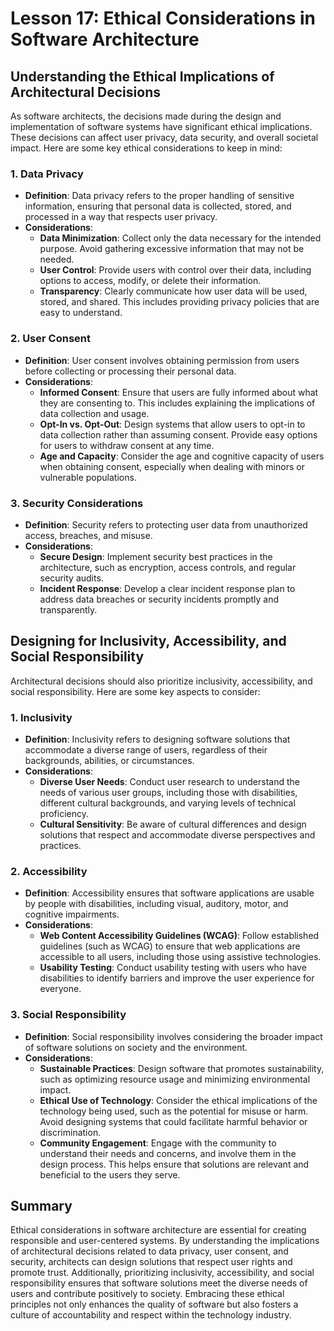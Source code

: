 # Lesson 17: Ethical Considerations in Software Architecture

## Understanding the Ethical Implications of Architectural Decisions

As software architects, the decisions made during the design and implementation of software systems have significant ethical implications. These decisions can affect user privacy, data security, and overall societal impact. Here are some key ethical considerations to keep in mind:

### 1. Data Privacy
- **Definition**: Data privacy refers to the proper handling of sensitive information, ensuring that personal data is collected, stored, and processed in a way that respects user privacy.
- **Considerations**:
  - **Data Minimization**: Collect only the data necessary for the intended purpose. Avoid gathering excessive information that may not be needed.
  - **User Control**: Provide users with control over their data, including options to access, modify, or delete their information.
  - **Transparency**: Clearly communicate how user data will be used, stored, and shared. This includes providing privacy policies that are easy to understand.

### 2. User Consent
- **Definition**: User consent involves obtaining permission from users before collecting or processing their personal data.
- **Considerations**:
  - **Informed Consent**: Ensure that users are fully informed about what they are consenting to. This includes explaining the implications of data collection and usage.
  - **Opt-In vs. Opt-Out**: Design systems that allow users to opt-in to data collection rather than assuming consent. Provide easy options for users to withdraw consent at any time.
  - **Age and Capacity**: Consider the age and cognitive capacity of users when obtaining consent, especially when dealing with minors or vulnerable populations.

### 3. Security Considerations
- **Definition**: Security refers to protecting user data from unauthorized access, breaches, and misuse.
- **Considerations**:
  - **Secure Design**: Implement security best practices in the architecture, such as encryption, access controls, and regular security audits.
  - **Incident Response**: Develop a clear incident response plan to address data breaches or security incidents promptly and transparently.

## Designing for Inclusivity, Accessibility, and Social Responsibility

Architectural decisions should also prioritize inclusivity, accessibility, and social responsibility. Here are some key aspects to consider:

### 1. Inclusivity
- **Definition**: Inclusivity refers to designing software solutions that accommodate a diverse range of users, regardless of their backgrounds, abilities, or circumstances.
- **Considerations**:
  - **Diverse User Needs**: Conduct user research to understand the needs of various user groups, including those with disabilities, different cultural backgrounds, and varying levels of technical proficiency.
  - **Cultural Sensitivity**: Be aware of cultural differences and design solutions that respect and accommodate diverse perspectives and practices.

### 2. Accessibility
- **Definition**: Accessibility ensures that software applications are usable by people with disabilities, including visual, auditory, motor, and cognitive impairments.
- **Considerations**:
  - **Web Content Accessibility Guidelines (WCAG)**: Follow established guidelines (such as WCAG) to ensure that web applications are accessible to all users, including those using assistive technologies.
  - **Usability Testing**: Conduct usability testing with users who have disabilities to identify barriers and improve the user experience for everyone.

### 3. Social Responsibility
- **Definition**: Social responsibility involves considering the broader impact of software solutions on society and the environment.
- **Considerations**:
  - **Sustainable Practices**: Design software that promotes sustainability, such as optimizing resource usage and minimizing environmental impact.
  - **Ethical Use of Technology**: Consider the ethical implications of the technology being used, such as the potential for misuse or harm. Avoid designing systems that could facilitate harmful behavior or discrimination.
  - **Community Engagement**: Engage with the community to understand their needs and concerns, and involve them in the design process. This helps ensure that solutions are relevant and beneficial to the users they serve.

## Summary

Ethical considerations in software architecture are essential for creating responsible and user-centered systems. By understanding the implications of architectural decisions related to data privacy, user consent, and security, architects can design solutions that respect user rights and promote trust. Additionally, prioritizing inclusivity, accessibility, and social responsibility ensures that software solutions meet the diverse needs of users and contribute positively to society. Embracing these ethical principles not only enhances the quality of software but also fosters a culture of accountability and respect within the technology industry.